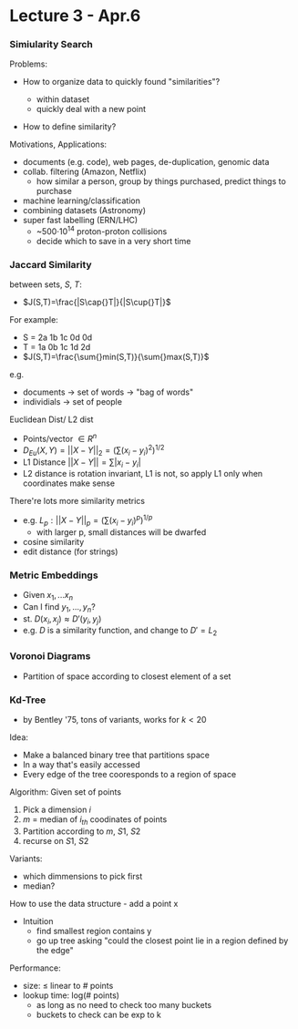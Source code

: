 # Lecture 3 - Apr.6

### Simiularity Search

Problems:

- How to organize data to quickly found "similarities"?
	- within dataset
	- quickly deal with a new point
	
- How to define similarity?

Motivations, Applications:

- documents (e.g. code), web pages, de-duplication, genomic data
- collab. filtering (Amazon, Netflix)
	- how similar a person, group by things purchased, predict things to purchase
- machine learning/classification
- combining datasets (Astronomy)
- super fast labelling (ERN/LHC)
	- ~500$\cdot{}10^{14}$ proton-proton collisions
	- decide which to save in a very short time
	
### Jaccard Similarity

between sets, $S$, $T$:

- $J(S,T)=\frac{|S\cap{}T|}{|S\cup{}T|}$

For example:

- S = 2a 1b 1c 0d 0d
- T = 1a 0b 1c 1d 2d
- $J(S,T)=\frac{\sum{}min(S,T)}{\sum{}max(S,T)}$

e.g. 
- documents -> set of words -> "bag of words"
- individials -> set of people

Euclidean Dist/ L2 dist

- Points/vector $\in{} R^n$
- $D_{Eu}(X,Y)=||X-Y||_2=(\sum{}(x_i-y_i)^2)^{1/2}$
- L1 Distance $||X-Y|| = \sum{}|x_i-y_i|$
- L2 distance is rotation invariant, L1 is not, so apply L1 only when coordinates make sense

There're lots more similarity metrics

- e.g. $L_p: ||X-Y||_p=(\sum{}(x_i-y_i)^p)^{1/p}$
	- with larger p, small distances will be dwarfed
- cosine similarity
- edit distance (for strings)

### Metric Embeddings

- Given ${x_1, ... x_n}$
- Can I find ${y_1, ..., y_n}$?
- st. $D(x_i,x_j)\approx{}D'(y_i,y_j)$
- e.g. $D$ is a similarity function, and change to $D'=L_2$

### Voronoi Diagrams

- Partition of space according to closest element of a set

### Kd-Tree

- by Bentley '75, tons of variants, works for $k<20$

Idea:

- Make a balanced binary tree that partitions space
- In a way that's easily accessed
- Every edge of the tree cooresponds to a region of space

Algorithm: Given set of points

1. Pick a dimension $i$
2. $m$ = median of $i_{th}$ coodinates of points
3. Partition according to $m$, $S1$, $S2$
4. recurse on $S1$, $S2$

Variants:

- which dimmensions to pick first
- median?

How to use the data structure - add a point x

- Intuition
	- find smallest region contains y
	- go up tree asking "could the closest point lie in a region defined by the edge"

Performance:

- size: $\le$ linear to # points
- lookup time: log(# points)
	- as long as no need to check too many buckets
	- buckets to check can be exp to k




 








